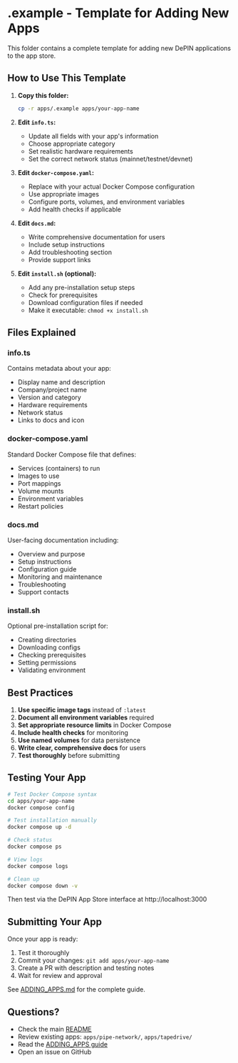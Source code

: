 # .example - Template for Adding New Apps

This folder contains a complete template for adding new DePIN applications to the app store.

## How to Use This Template

1. **Copy this folder:**
   ```bash
   cp -r apps/.example apps/your-app-name
   ```

2. **Edit `info.ts`:**
   - Update all fields with your app's information
   - Choose appropriate category
   - Set realistic hardware requirements
   - Set the correct network status (mainnet/testnet/devnet)

3. **Edit `docker-compose.yaml`:**
   - Replace with your actual Docker Compose configuration
   - Use appropriate images
   - Configure ports, volumes, and environment variables
   - Add health checks if applicable

4. **Edit `docs.md`:**
   - Write comprehensive documentation for users
   - Include setup instructions
   - Add troubleshooting section
   - Provide support links

5. **Edit `install.sh` (optional):**
   - Add any pre-installation setup steps
   - Check for prerequisites
   - Download configuration files if needed
   - Make it executable: `chmod +x install.sh`

## Files Explained

### info.ts
Contains metadata about your app:
- Display name and description
- Company/project name
- Version and category
- Hardware requirements
- Network status
- Links to docs and icon

### docker-compose.yaml
Standard Docker Compose file that defines:
- Services (containers) to run
- Images to use
- Port mappings
- Volume mounts
- Environment variables
- Restart policies

### docs.md
User-facing documentation including:
- Overview and purpose
- Setup instructions
- Configuration guide
- Monitoring and maintenance
- Troubleshooting
- Support contacts

### install.sh
Optional pre-installation script for:
- Creating directories
- Downloading configs
- Checking prerequisites
- Setting permissions
- Validating environment

## Best Practices

1. **Use specific image tags** instead of `:latest`
2. **Document all environment variables** required
3. **Set appropriate resource limits** in Docker Compose
4. **Include health checks** for monitoring
5. **Use named volumes** for data persistence
6. **Write clear, comprehensive docs** for users
7. **Test thoroughly** before submitting

## Testing Your App

```bash
# Test Docker Compose syntax
cd apps/your-app-name
docker compose config

# Test installation manually
docker compose up -d

# Check status
docker compose ps

# View logs
docker compose logs

# Clean up
docker compose down -v
```

Then test via the DePIN App Store interface at http://localhost:3000

## Submitting Your App

Once your app is ready:

1. Test it thoroughly
2. Commit your changes: `git add apps/your-app-name`
3. Create a PR with description and testing notes
4. Wait for review and approval

See [ADDING_APPS.md](../../docs/ADDING_APPS.md) for the complete guide.

## Questions?

- Check the main [README](../../README.md)
- Review existing apps: `apps/pipe-network/`, `apps/tapedrive/`
- Read the [ADDING_APPS guide](../../docs/ADDING_APPS.md)
- Open an issue on GitHub

